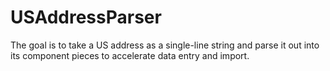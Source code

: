 # USAddressParser
The goal is to take a US address as a single-line string and parse it out into its component pieces to accelerate data entry and import.
